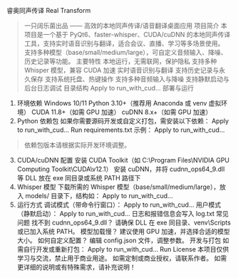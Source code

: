 睿奥同声传译 Real Transform
> 一只阔乐菌出品 —— 高效的本地同声传译/语音翻译桌面应用
项目简介
本项目是一个基于 PyQt6、faster-whisper、CUDA/cuDNN 的本地同声传译工具，支持实时语音识别与翻译，适合会议、直播、学习等多场景使用。
支持多种模型（base/small/medium/large），可自定义音频输入、降噪、历史记录等功能。
主要特性
本地运行，无需联网，保护隐私
支持多种 Whisper 模型，兼容 CUDA 加速
实时语音识别与翻译
支持历史记录与永久保存
支持系统托盘、热键操作
支持多种音频输入与降噪
支持静默启动与后台日志调试
目录结构
Apply to run_with_cud...
部署与运行
1. 环境依赖
Windows 10/11
Python 3.10+（推荐用 Anaconda 或 venv 虚拟环境）
CUDA 11.8+（如需 GPU 加速）
cuDNN 8.x+（如需 GPU 加速）
2. Python 依赖包
如果你需要源码开发或自定义打包，需安装以下依赖：
Apply to run_with_cud...
Run
requirements.txt 示例：
Apply to run_with_cud...
> 依赖包版本请根据实际开发环境调整。
3. CUDA/cuDNN 配置
安装 CUDA Toolkit（如 C:\Program Files\NVIDIA GPU Computing Toolkit\CUDA\v12.1）
安装 cuDNN，并将 cudnn_ops64_9.dll 等 DLL 放在 exe 同目录或系统 PATH 路径下
4. Whisper 模型
下载所需的 Whisper 模型（base/small/medium/large），放入 models/ 目录下，结构如：
Apply to run_with_cud...
5. 运行方式
调试模式（带命令行窗口）：
Apply to run_with_cud...
用户模式（静默启动）：
Apply to run_with_cud...
日志和报错信息会写入 log.txt
常见问题
找不到 cudnn_ops64_9.dll？
请确保 DLL 在 exe 同目录、venv\Scripts 或已加入系统 PATH。
模型加载慢？
建议使用 GPU 加速，并选择合适的模型大小。
如何自定义配置？
编辑 config.json 文件，调整参数。
开发与打包
如需自行开发或重新打包：
Apply to run_with_cud...
Run
License
本项目仅供学习与交流，禁止用于商业用途。
如需定制或商业授权，请联系作者。
如需更详细的说明或有特殊需求，请补充说明！
